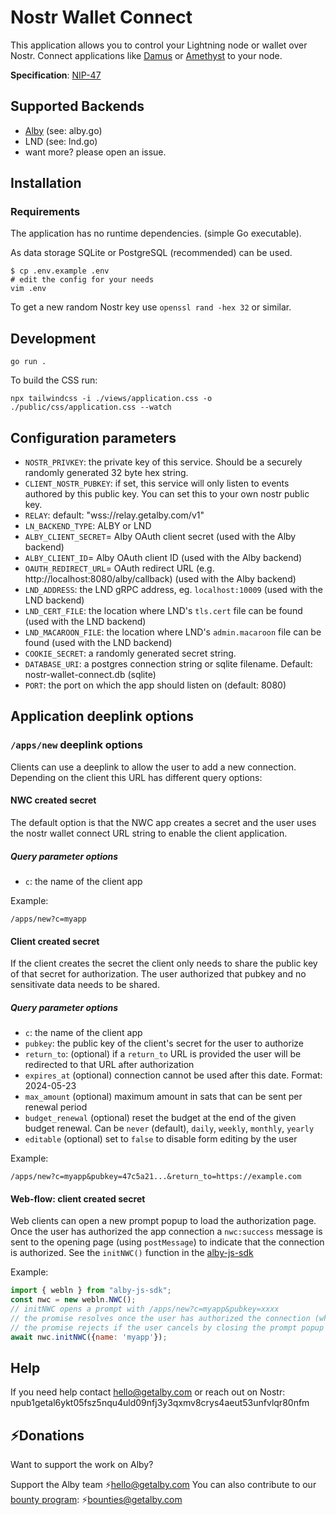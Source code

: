 # Nostr Wallet Connect

This application allows you to control your Lightning node or wallet over Nostr. 
Connect applications like [Damus](https://damus.io/) or [Amethyst](https://linktr.ee/amethyst.social) to your node.



**Specification**: [NIP-47](https://github.com/nostr-protocol/nips/blob/master/47.md)

## Supported Backends

* [Alby](https://getalby.com) (see: alby.go)
* LND (see: lnd.go)
* want more? please open an issue.

## Installation

### Requirements

The application has no runtime dependencies. (simple Go executable).

As data storage SQLite or PostgreSQL (recommended) can be used. 

    $ cp .env.example .env
    # edit the config for your needs
    vim .env

  To get a new random Nostr key use `openssl rand -hex 32` or similar.

## Development

`go run .`

To build the CSS run:

`npx tailwindcss -i ./views/application.css -o ./public/css/application.css --watch`

## Configuration parameters

- `NOSTR_PRIVKEY`: the private key of this service. Should be a securely randomly generated 32 byte hex string.
- `CLIENT_NOSTR_PUBKEY`: if set, this service will only listen to events authored by this public key. You can set this to your own nostr public key.
- `RELAY`: default: "wss://relay.getalby.com/v1"
- `LN_BACKEND_TYPE`: ALBY or LND
- `ALBY_CLIENT_SECRET`= Alby OAuth client secret (used with the Alby backend)
- `ALBY_CLIENT_ID`= Alby OAuth client ID (used with the Alby backend)
- `OAUTH_REDIRECT_URL`= OAuth redirect URL (e.g. http://localhost:8080/alby/callback) (used with the Alby backend)
- `LND_ADDRESS`: the LND gRPC address, eg. `localhost:10009` (used with the LND backend)
- `LND_CERT_FILE`: the location where LND's `tls.cert` file can be found (used with the LND backend)
- `LND_MACAROON_FILE`: the location where LND's `admin.macaroon` file can be found (used with the LND backend)
- `COOKIE_SECRET`: a randomly generated secret string.
- `DATABASE_URI`: a postgres connection string or sqlite filename. Default: nostr-wallet-connect.db (sqlite)
- `PORT`: the port on which the app should listen on (default: 8080)

## Application deeplink options

### `/apps/new` deeplink options

Clients can use a deeplink to allow the user to add a new connection. Depending on the client this URL has different query options:

#### NWC created secret
The default option is that the NWC app creates a secret and the user uses the nostr wallet connect URL string to enable the client application.

##### Query parameter options

- `c`: the name of the client app

Example:

`/apps/new?c=myapp`

#### Client created secret
If the client creates the secret the client only needs to share the public key of that secret for authorization. The user authorized that pubkey and no sensitivate data needs to be shared.

##### Query parameter options
- `c`: the name of the client app
- `pubkey`: the public key of the client's secret for the user to authorize
- `return_to`: (optional) if a `return_to` URL is provided the user will be redirected to that URL after authorization
- `expires_at` (optional) connection cannot be used after this date. Format: 2024-05-23
- `max_amount` (optional) maximum amount in sats that can be sent per renewal period
- `budget_renewal` (optional) reset the budget at the end of the given budget renewal. Can be `never` (default), `daily`, `weekly`, `monthly`, `yearly`
- `editable` (optional) set to `false` to disable form editing by the user

Example:

`/apps/new?c=myapp&pubkey=47c5a21...&return_to=https://example.com`

#### Web-flow: client created secret
Web clients can open a new prompt popup to load the authorization page.
Once the user has authorized the app connection a `nwc:success` message is sent to the opening page (using `postMessage`) to indicate that the connection is authorized. See the `initNWC()` function in the [alby-js-sdk](https://github.com/getAlby/alby-js-sdk#nostr-wallet-connect-documentation)

Example:

```js
import { webln } from "alby-js-sdk";
const nwc = new webln.NWC();
// initNWC opens a prompt with /apps/new?c=myapp&pubkey=xxxx
// the promise resolves once the user has authorized the connection (when the `nwc:success` message is received) and the popup is closed automatically
// the promise rejects if the user cancels by closing the prompt popup
await nwc.initNWC({name: 'myapp'});
````

## Help

If you need help contact hello@getalby.com or reach out on Nostr: npub1getal6ykt05fsz5nqu4uld09nfj3y3qxmv8crys4aeut53unfvlqr80nfm


## ⚡️Donations

Want to support the work on Alby?

Support the Alby team ⚡️hello@getalby.com
You can also contribute to our [bounty program](https://github.com/getAlby/lightning-browser-extension/wiki/Bounties): ⚡️bounties@getalby.com

